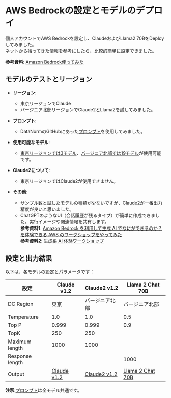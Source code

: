 # AWS Bedrockの設定とモデルのデプロイ

個人アカウントでAWS Bedrockを設定し、ClaudeおよびLlama2 70BをDeployしてみました。  
ネットから拾ってきた情報を参考にしたら、比較的簡単に設定できました。

**参考資料**: [Amazon Bedrock使ってみた](https://www.insurtechlab.net/use_amazon_bedrock/)

## モデルのテストとリージョン

- **リージョン**: 
  - 東京リージョンでClaude
  - バージニア北部リージョンでClaude2とLlama2を試してみました。

- **プロンプト**: 
  - DataNormのGitHubにあった[プロンプト](https://github.com/dx-junkyard/OpenData-Bridge-DataNorm#chatgpt%E7%94%A8%E3%83%97%E3%83%AD%E3%83%B3%E3%83%97%E3%83%88%E3%83%86%E3%83%B3%E3%83%97%E3%83%AC%E3%83%BC%E3%83%88)を使用してみました。

- **使用可能なモデル**:
  - [東京リージョンでは3モデル](screenshots/Model_access_region_Tokyo.png)、[バージニア北部では19モデル](screenshots/Model_access_region_N%20California.png)が使用可能です。

- **Claude2について**:
  - 東京リージョンではClaude2が使用できません。

- **その他**:
  - サンプル数と試したモデルの種類が少ないですが、Claude2が一番出力精度が良いと思いました。
  - ChatGPTのようなUI（会話履歴が残るタイプ）が簡単に作成できました。実行イメージや関連情報を共有します。  
    **参考資料1**: [Amazon Bedrock を利用して生成 AI でなにができるのか？を体験できる AWS のワークショップをやってみた](https://dev.classmethod.jp/articles/experiencing-generative-ai-with-amazon-bedrock-workshop/)  
    **参考資料2**: [生成系 AI 体験ワークショップ](https://catalog.workshops.aws/generative-ai-use-cases-jp/ja-JP)

## 設定と出力結果

以下は、各モデルの設定とパラメータです：

| 設定 | Claude v1.2 | Claude2 v1.2 | Llama 2 Chat 70B |
|------|-------------|--------------|------------------|
| DC Region | 東京 | バージニア北部 | バージニア北部 |
| Temperature | 1.0 | 1.0 | 0.5 |
| Top P | 0.999 | 0.999 | 0.9 |
| TopK | 250 | 250 |  |
| Maximum length | 1000 | 1000 |  |
| Response length |  |  | 1000 |
| Output | [Claude v1.2](output/Claude%20v1.2.txt) | [Claude2 v1.2](output/Claude2%20v1.2.txt) | [Llama 2 Chat 70B](output/Llama%202%20Chat%2070B.txt) |

**注釈**:[プロンプト](https://github.com/dx-junkyard/OpenData-Bridge-DataNorm#chatgpt%E7%94%A8%E3%83%97%E3%83%AD%E3%83%B3%E3%83%97%E3%83%88%E3%83%86%E3%83%B3%E3%83%97%E3%83%AC%E3%83%BC%E3%83%88)は全モデル共通です。
